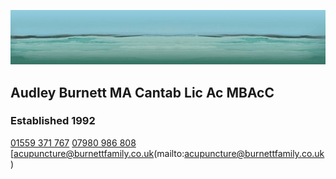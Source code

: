![Painting of green/blue sea header image](/assets/images/header.jpg)

## Audley Burnett MA Cantab Lic Ac MBAcC
### Established 1992

[01559 371 767](tel:+4401559371767)
[07980 986 808](tel:+4407980986808)
[acupuncture@burnettfamily.co.uk(mailto:acupuncture@burnettfamily.co.uk)

